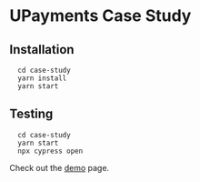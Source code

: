 # UPayments Case Study

## Installation
```
  cd case-study
  yarn install
  yarn start
```

## Testing
```
  cd case-study
  yarn start
  npx cypress open
```
Check out the [demo] page.

   [demo]: <https://upayments-case-study.herokuapp.com/>
